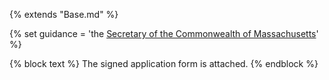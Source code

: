 {% extends "Base.md" %}

{% set guidance = 'the [Secretary of the Commonwealth of Massachusetts](https://www.sec.state.ma.us/ele/eleabsentee/absidx.htm)' %}

{% block text %}
The signed application form is attached.
{% endblock %}
